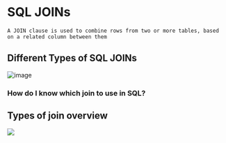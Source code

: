 
# SQL JOINs

```
A JOIN clause is used to combine rows from two or more tables, based on a related column between them
```

## Different Types of SQL JOINs
![image](https://user-images.githubusercontent.com/67835881/118752292-6d0faa80-b880-11eb-8f79-7ace88782678.png)

### How do I know which join to use in SQL?



## Types of join overview 

![](https://content.codecademy.com/courses/learn-sql/multiple-tables/inner-join.gif)
